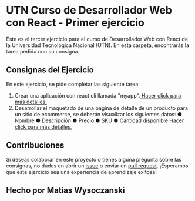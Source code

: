 # UTN Curso de Desarrollador Web con React - Primer ejercicio

Este es el tercer ejercicio para el curso de Desarrollador Web con React de la Universidad Tecnológica Nacional (UTN). En esta carpeta, encontrarás la tarea pedida con su consigna.

## Consignas del Ejercicio

En este ejercicio, se pide completar las siguiente tarea:

1. Crear una aplicación con react cli llamada "myapp".[ Hacer click para más detalles.](Consignas.pdf)
2. Desarrollar el maquetado de una pagina de detalle de un producto para un sitio de ecommerce, se deberán visualizar los siguientes datos:
● Nombre
● Descripción
● Precio
● SKU
● Cantidad disponible [ Hacer click para más detalles.](Consignas.pdf)


## Contribuciones

Si deseas colaborar en este proyecto o tienes alguna pregunta sobre las consignas, no dudes en abrir un [issue](https://github.com/tuusuario/turepositorio/issues) o enviar un [pull request](https://github.com/Matiaswyso/UTN-REACT-Ejercicio1/pulls). ¡Esperamos que este ejercicio sea una experiencia de aprendizaje exitosa!

## Hecho por Matías Wysoczanski